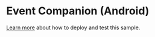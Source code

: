 
# Event Companion (Android)

[Learn more](https://aka.ms/virtualassistantclientdocs) about how to deploy and test this sample.
